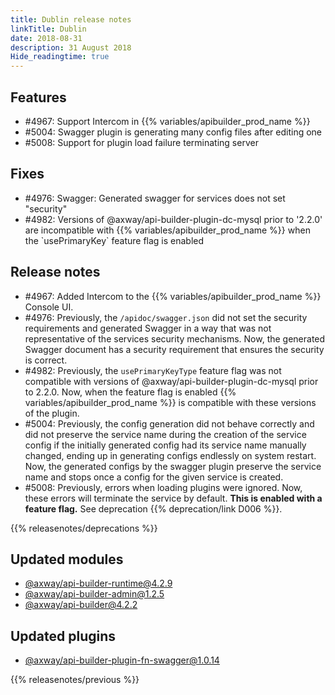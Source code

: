```yaml
---
title: Dublin release notes
linkTitle: Dublin
date: 2018-08-31
description: 31 August 2018
Hide_readingtime: true
---
```

## Features

* #4967: Support Intercom in {{% variables/apibuilder_prod_name %}}
* #5004: Swagger plugin is generating many config files after editing one
* #5008: Support for plugin load failure terminating server

## Fixes

* #4976: Swagger: Generated swagger for services does not set "security"
* #4982: Versions of @axway/api-builder-plugin-dc-mysql prior to '2.2.0' are incompatible with {{% variables/apibuilder_prod_name %}} when the \`usePrimaryKey\` feature flag is enabled

## Release notes

* #4967: Added Intercom to the {{% variables/apibuilder_prod_name %}} Console UI.
* #4976: Previously, the `/apidoc/swagger.json` did not set the security requirements and generated Swagger in a way that was not representative of the services security mechanisms. Now, the generated Swagger document has a security requirement that ensures the security is correct.
* #4982: Previously, the `usePrimaryKeyType` feature flag was not compatible with versions of @axway/api-builder-plugin-dc-mysql prior to 2.2.0. Now, when the feature flag is enabled {{% variables/apibuilder_prod_name %}} is compatible with these versions of the plugin.
* #5004: Previously, the config generation did not behave correctly and did not preserve the service name during the creation of the service config if the initially generated config had its service name manually changed, ending up in generating configs endlessly on system restart. Now, the generated configs by the swagger plugin preserve the service name and stops once a config for the given service is created.
* #5008: Previously, errors when loading plugins were ignored. Now, these errors will terminate the service by default. **This is enabled with a feature flag.** See deprecation {{% deprecation/link D006 %}}.

{{% releasenotes/deprecations %}}

## Updated modules

* [@axway/api-builder-runtime@4.2.9](https://www.npmjs.com/package/@axway/api-builder-runtime/v/4.2.9)
* [@axway/api-builder-admin@1.2.5](https://www.npmjs.com/package/@axway/api-builder-admin/v/1.2.5)
* [@axway/api-builder@4.2.2](https://www.npmjs.com/package/@axway/api-builder/v/4.2.2)

## Updated plugins

* [@axway/api-builder-plugin-fn-swagger@1.0.14](https://www.npmjs.com/package/@axway/api-builder-plugin-fn-swagger/v/1.0.14)

{{% releasenotes/previous %}}
